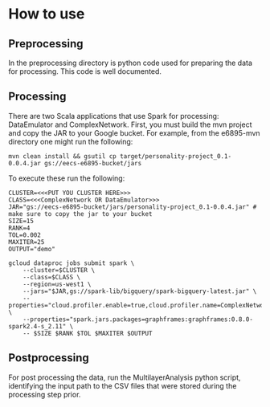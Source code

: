 # How to use

## Preprocessing
In the preprocessing directory is python code used for preparing the data for 
processing. This code is well documented.

## Processing
There are two Scala applications that use Spark for processing: DataEmulator and
ComplexNetwork. First, you must build the mvn project and copy the JAR to your
Google bucket. For example, from the e6895-mvn directory one might run the following:
```
mvn clean install && gsutil cp target/personality-project_0.1-0.0.4.jar gs://eecs-e6895-bucket/jars
```

To execute these run the following:

```
CLUSTER=<<<PUT YOU CLUSTER HERE>>>
CLASS=<<<ComplexNetwork OR DataEmulator>>>
JAR="gs://eecs-e6895-bucket/jars/personality-project_0.1-0.0.4.jar" # make sure to copy the jar to your bucket
SIZE=15
RANK=4
TOL=0.002
MAXITER=25
OUTPUT="demo"

gcloud dataproc jobs submit spark \
    --cluster=$CLUSTER \
    --class=$CLASS \
    --region=us-west1 \
    --jars="$JAR,gs://spark-lib/bigquery/spark-bigquery-latest.jar" \
    --properties="cloud.profiler.enable=true,cloud.profiler.name=ComplexNetwork,cloud.profiler.service.version=demo" \
    --properties="spark.jars.packages=graphframes:graphframes:0.8.0-spark2.4-s_2.11" \
    -- $SIZE $RANK $TOL $MAXITER $OUTPUT
```

## Postprocessing
For post processing the data, run the MultilayerAnalysis python script, 
identifying the input path to the CSV files that were stored during the 
processing step prior.
